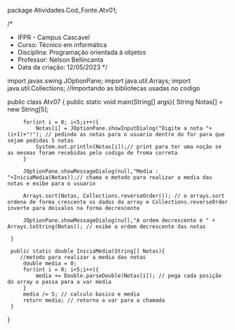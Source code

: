 package Atividades.Cod_Fonte.Atv01;

/*
 * IFPR - Campus Cascavel
 * Curso: Técnico em informática
 * Disciplina: Programação orientada à objetos
 * Professor: Nelson Bellincanta
 * Data da criação: 12/05/2023
 */

 import javax.swing.JOptionPane;
 import java.util.Arrays;
 import java.util.Collections;
 //Importando as bibliotecas usadas no codigo

 public class Atv07 {
     public static void main(String[] args){
         String Notas[] = new String[5];
 
         for(int i = 0; i<5;i++){
             Notas[i] = JOptionPane.showInputDialog("Digite a nota "+(i+1)+"!"); // pedindo as notas para o usuario dentro do for para que sejam pedidas 5 notas
             System.out.println(Notas[i]);// print para ter uma noção se as mesmas foram recebidas pelo codigo de froma correta 
         }

         JOptionPane.showMessageDialog(null,"Media : "+IniciaMedia(Notas));// chama o metodo para realizar a media das notas e exibe para o usuario

         Arrays.sort(Notas, Collections.reverseOrder()); // o arrays.sort ordena de forma crescente os dados do array e Collections.reverseOrder inverte para deixalos na forma decrescente
       
         JOptionPane.showMessageDialog(null,"A ordem decrescente é " + Arrays.toString(Notas)); // exibe a ordem decrescente das notas
         
     }
 
     public static double IniciaMedia(String[] Notas){
        //metodo para realizar a media das notas
         double media = 0;
         for(int i = 0; i<5;i++){
             media += Double.parseDouble(Notas[i]); // pega cada posição do array e passa para a var media
         }
         media /= 5; // calculo basico e media 
         return media; // retorna a var para a chamada
     }
 
  
 }
